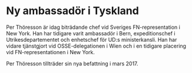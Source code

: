 # Ny ambassadör i Tyskland

Per Thöresson är idag biträdande chef vid Sveriges FN-representation i New York. Han har tidigare varit ambassadör i Bern, expeditionschef i Utrikesdepartementet och enhetschef för UD:s ministerkansli. Han har vidare tjänstgjort vid OSSE-delegationen i Wien och i en tidigare placering vid FN-representationen i New York.

Per Thöresson tillträder sin nya befattning i mars 2017.
